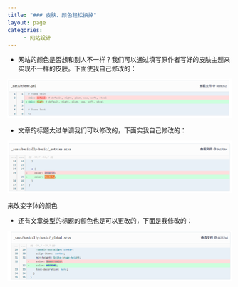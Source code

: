 ```yaml
---
title: "### 皮肤、颜色轻松换掉"
layout: page
categories:
     - 网站设计
---
```

- 网站的颜色是否想和别人不一样？我们可以通过填写原作者写好的皮肤主题来实现不一样的皮肤。下面使我自己修改的：

![](/assets/images/skin.png)

- 文章的标题太过单调我们可以修改的，下面实我自己修改的：

![](/assets/images/note1.png)

来改变字体的颜色

- 还有文章类型的标题的颜色也是可以更改的，下面是我修改的：

![](/assets/images/note2.png)


